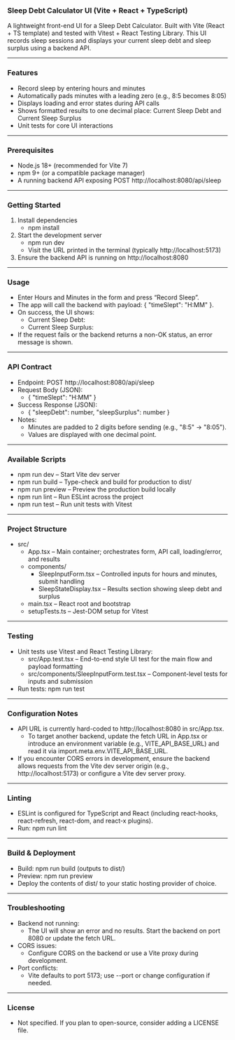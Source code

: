 ### Sleep Debt Calculator UI (Vite + React + TypeScript)

A lightweight front-end UI for a Sleep Debt Calculator. Built with Vite (React + TS template) and tested with Vitest + React Testing Library. This UI records sleep sessions and displays your current sleep debt and sleep surplus using a backend API.

---

### Features
- Record sleep by entering hours and minutes
- Automatically pads minutes with a leading zero (e.g., 8:5 becomes 8:05)
- Displays loading and error states during API calls
- Shows formatted results to one decimal place: Current Sleep Debt and Current Sleep Surplus
- Unit tests for core UI interactions

---

### Prerequisites
- Node.js 18+ (recommended for Vite 7)
- npm 9+ (or a compatible package manager)
- A running backend API exposing POST http://localhost:8080/api/sleep

---

### Getting Started
1. Install dependencies
    - npm install
2. Start the development server
    - npm run dev
    - Visit the URL printed in the terminal (typically http://localhost:5173)
3. Ensure the backend API is running on http://localhost:8080

---

### Usage
- Enter Hours and Minutes in the form and press “Record Sleep”.
- The app will call the backend with payload: { "timeSlept": "H:MM" }.
- On success, the UI shows:
    - Current Sleep Debt: <value>
    - Current Sleep Surplus: <value>
- If the request fails or the backend returns a non-OK status, an error message is shown.

---

### API Contract
- Endpoint: POST http://localhost:8080/api/sleep
- Request Body (JSON):
    - { "timeSlept": "H:MM" }
- Success Response (JSON):
    - { "sleepDebt": number, "sleepSurplus": number }
- Notes:
    - Minutes are padded to 2 digits before sending (e.g., "8:5" -> "8:05").
    - Values are displayed with one decimal point.

---

### Available Scripts
- npm run dev – Start Vite dev server
- npm run build – Type-check and build for production to dist/
- npm run preview – Preview the production build locally
- npm run lint – Run ESLint across the project
- npm run test – Run unit tests with Vitest

---

### Project Structure
- src/
    - App.tsx – Main container; orchestrates form, API call, loading/error, and results
    - components/
        - SleepInputForm.tsx – Controlled inputs for hours and minutes, submit handling
        - SleepStateDisplay.tsx – Results section showing sleep debt and surplus
    - main.tsx – React root and bootstrap
    - setupTests.ts – Jest-DOM setup for Vitest

---

### Testing
- Unit tests use Vitest and React Testing Library:
    - src/App.test.tsx – End-to-end style UI test for the main flow and payload formatting
    - src/components/SleepInputForm.test.tsx – Component-level tests for inputs and submission
- Run tests: npm run test

---

### Configuration Notes
- API URL is currently hard-coded to http://localhost:8080 in src/App.tsx.
    - To target another backend, update the fetch URL in App.tsx or introduce an environment variable (e.g., VITE_API_BASE_URL) and read it via import.meta.env.VITE_API_BASE_URL.
- If you encounter CORS errors in development, ensure the backend allows requests from the Vite dev server origin (e.g., http://localhost:5173) or configure a Vite dev server proxy.

---

### Linting
- ESLint is configured for TypeScript and React (including react-hooks, react-refresh, react-dom, and react-x plugins).
- Run: npm run lint

---

### Build & Deployment
- Build: npm run build (outputs to dist/)
- Preview: npm run preview
- Deploy the contents of dist/ to your static hosting provider of choice.

---

### Troubleshooting
- Backend not running:
    - The UI will show an error and no results. Start the backend on port 8080 or update the fetch URL.
- CORS issues:
    - Configure CORS on the backend or use a Vite proxy during development.
- Port conflicts:
    - Vite defaults to port 5173; use --port or change configuration if needed.

---

### License
- Not specified. If you plan to open-source, consider adding a LICENSE file.
